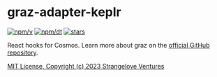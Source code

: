 # graz-adapter-keplr

[![npm/v](https://badgen.net/npm/v/graz-adapter-keplr)](https://www.npmjs.com/package/graz-adapter-keplr)
[![npm/dt](https://badgen.net/npm/dt/graz-adapter-keplr)](https://www.npmjs.com/package/graz-adapter-keplr)
[![stars](https://badgen.net/github/stars/strangelove-ventures/graz)](https://github.com/strangelove-ventures/graz)

React hooks for Cosmos. Learn more about graz on the [official GitHub repository](https://github.com/strangelove-ventures/graz).

[MIT License, Copyright (c) 2023 Strangelove Ventures](./LICENSE)
